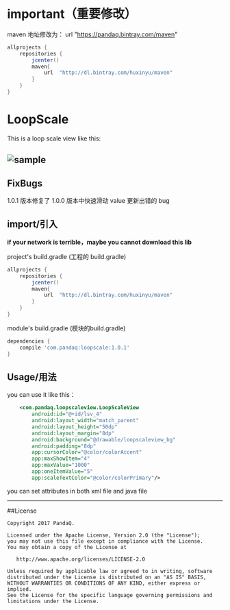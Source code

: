 # important（重要修改）
maven 地址修改为：
url "https://pandaq.bintray.com/maven"
``` gradle
allprojects {
    repositories {
        jcenter()
        maven{
            url  "http://dl.bintray.com/huxinyu/maven"
        }
    }
}
```
# LoopScale
This is a loop scale view like this:

![sample][1]
-------------------
## FixBugs
1.0.1 版本修复了 1.0.0 版本中快速滑动 value 更新出错的 bug
## import/引入

**if your network is terrible，maybe you cannot download this lib**

project's build.gradle (工程的 build.gradle)

``` gradle
allprojects {
    repositories {
        jcenter()
        maven{
            url  "http://dl.bintray.com/huxinyu/maven"
        }
    }
}
```

module's build.gradle (模块的build.gradle)

``` gradle
dependencies {
    compile 'com.pandaq:loopscale:1.0.1'
}
```

## Usage/用法

you can use it like this：
``` xml
    <com.pandaq.loopscaleview.LoopScaleView
        android:id="@+id/lsv_4"
        android:layout_width="match_parent"
        android:layout_height="50dp"
        android:layout_margin="8dp"
        android:background="@drawable/loopscaleview_bg"
        android:padding="8dp"
        app:cursorColor="@color/colorAccent"
        app:maxShowItem="4"
        app:maxValue="1000"
        app:oneItemValue="5"
        app:scaleTextColor="@color/colorPrimary"/>
```
you can set attributes in both xml file and java file

-----------------------


##License

```
Copyright 2017 PandaQ.

Licensed under the Apache License, Version 2.0 (the "License");
you may not use this file except in compliance with the License.
You may obtain a copy of the License at

   http://www.apache.org/licenses/LICENSE-2.0

Unless required by applicable law or agreed to in writing, software
distributed under the License is distributed on an "AS IS" BASIS,
WITHOUT WARRANTIES OR CONDITIONS OF ANY KIND, either express or implied.
See the License for the specific language governing permissions and
limitations under the License.
```


  [1]: http://oddbiem8l.bkt.clouddn.com/scale.gif
